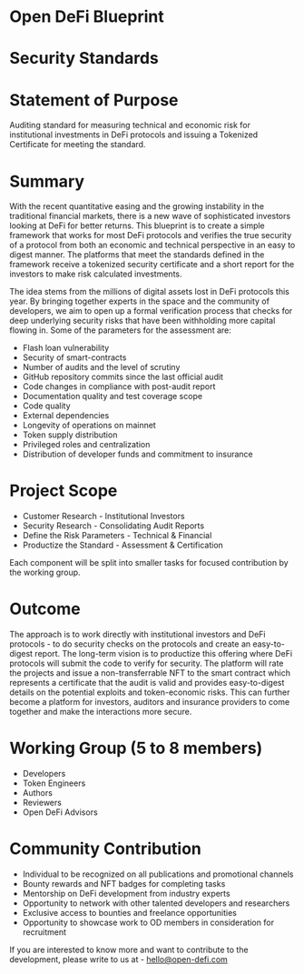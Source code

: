 # Open DeFi Blueprint 
# Security Standards

# Statement of Purpose
Auditing standard for measuring technical and economic risk for institutional investments in DeFi protocols and issuing a Tokenized Certificate for meeting the standard.

# Summary
With the recent quantitative easing and the growing instability in the traditional financial markets, there is a new wave of sophisticated investors looking at DeFi for better returns. This blueprint is to create a simple framework that works for most DeFi protocols and verifies the true security of a protocol from both an economic and technical perspective in an easy to digest manner. The platforms that meet the standards defined in the framework receive a tokenized security certificate and a short report for the investors to make risk calculated investments.

The idea stems from the millions of digital assets lost in DeFi protocols this year. By bringing together experts in the space and the community of developers, we aim to open up a formal verification process that checks for deep underlying security risks that have been withholding more capital flowing in. Some of the parameters for the assessment are:

- Flash loan vulnerability
- Security of smart-contracts
- Number of audits and the level of scrutiny
- GitHub repository commits since the last official audit
- Code changes in compliance with post-audit report
- Documentation quality and test coverage scope
- Code quality 
- External dependencies
- Longevity of operations on mainnet
- Token supply distribution
- Privileged roles and centralization
- Distribution of developer funds and commitment to insurance

# Project Scope
- Customer Research - Institutional Investors
- Security Research - Consolidating Audit Reports 
- Define the Risk Parameters - Technical & Financial 
- Productize the Standard - Assessment & Certification

Each component will be split into smaller tasks for focused contribution by the working group.

# Outcome 
The approach is to work directly with institutional investors and DeFi protocols - to do security checks on the protocols and create an easy-to-digest report. The long-term vision is to productize this offering where DeFi protocols will submit the code to verify for security. The platform will rate the projects and issue a non-transferrable NFT to the smart contract which represents a certificate that the audit is valid and provides easy-to-digest details on the potential exploits and token-economic risks. This can further become a platform for investors, auditors and insurance providers to come together and make the interactions more secure. 

# Working Group (5 to 8 members)
- Developers 
- Token Engineers 
- Authors
- Reviewers 
- Open DeFi Advisors 

# Community Contribution
- Individual to be recognized on all publications and promotional channels
- Bounty rewards and NFT badges for completing tasks
- Mentorship on DeFi development from industry experts
- Opportunity to network with other talented developers and researchers
- Exclusive access to bounties and freelance opportunities
- Opportunity to showcase work to OD members in consideration for recruitment

If you are interested to know more and want to contribute to the development, please write to us at - hello@open-defi.com
